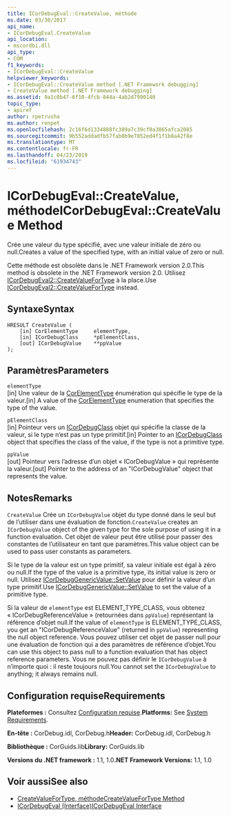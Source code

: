 ```yaml
---
title: ICorDebugEval::CreateValue, méthode
ms.date: 03/30/2017
api_name:
- ICorDebugEval.CreateValue
api_location:
- mscordbi.dll
api_type:
- COM
f1_keywords:
- ICorDebugEval::CreateValue
helpviewer_keywords:
- ICorDebugEval::CreateValue method [.NET Framework debugging]
- CreateValue method [.NET Framework debugging]
ms.assetid: 9a1c0b47-6f10-4fcb-844a-4ab2d7990140
topic_type:
- apiref
author: rpetrusha
ms.author: ronpet
ms.openlocfilehash: 2c16f6d1334888fc389a7c39cf0a3865afca2085
ms.sourcegitcommit: 9b552addadfb57fab0b9e7852ed4f1f1b8a42f8e
ms.translationtype: MT
ms.contentlocale: fr-FR
ms.lasthandoff: 04/23/2019
ms.locfileid: "61934743"
---
```

# <a name="icordebugevalcreatevalue-method"></a><span data-ttu-id="aad92-102">ICorDebugEval::CreateValue, méthode</span><span class="sxs-lookup"><span data-stu-id="aad92-102">ICorDebugEval::CreateValue Method</span></span>
<span data-ttu-id="aad92-103">Crée une valeur du type spécifié, avec une valeur initiale de zéro ou null.</span><span class="sxs-lookup"><span data-stu-id="aad92-103">Creates a value of the specified type, with an initial value of zero or null.</span></span>  
  
 <span data-ttu-id="aad92-104">Cette méthode est obsolète dans le .NET Framework version 2.0.</span><span class="sxs-lookup"><span data-stu-id="aad92-104">This method is obsolete in the .NET Framework version 2.0.</span></span> <span data-ttu-id="aad92-105">Utilisez [ICorDebugEval2::CreateValueForType](../../../../docs/framework/unmanaged-api/debugging/icordebugeval2-createvaluefortype-method.md) à la place.</span><span class="sxs-lookup"><span data-stu-id="aad92-105">Use [ICorDebugEval2::CreateValueForType](../../../../docs/framework/unmanaged-api/debugging/icordebugeval2-createvaluefortype-method.md) instead.</span></span>  
  
## <a name="syntax"></a><span data-ttu-id="aad92-106">Syntaxe</span><span class="sxs-lookup"><span data-stu-id="aad92-106">Syntax</span></span>  
  
```  
HRESULT CreateValue (  
    [in] CorElementType     elementType,  
    [in] ICorDebugClass     *pElementClass,  
    [out] ICorDebugValue    **ppValue  
);  
```  
  
## <a name="parameters"></a><span data-ttu-id="aad92-107">Paramètres</span><span class="sxs-lookup"><span data-stu-id="aad92-107">Parameters</span></span>  
 `elementType`  
 <span data-ttu-id="aad92-108">[in] Une valeur de la [CorElementType](../../../../docs/framework/unmanaged-api/metadata/corelementtype-enumeration.md) énumération qui spécifie le type de la valeur.</span><span class="sxs-lookup"><span data-stu-id="aad92-108">[in] A value of the [CorElementType](../../../../docs/framework/unmanaged-api/metadata/corelementtype-enumeration.md) enumeration that specifies the type of the value.</span></span>  
  
 `pElementClass`  
 <span data-ttu-id="aad92-109">[in] Pointeur vers un [ICorDebugClass](../../../../docs/framework/unmanaged-api/debugging/icordebugclass-interface.md) objet qui spécifie la classe de la valeur, si le type n’est pas un type primitif.</span><span class="sxs-lookup"><span data-stu-id="aad92-109">[in] Pointer to an [ICorDebugClass](../../../../docs/framework/unmanaged-api/debugging/icordebugclass-interface.md) object that specifies the class of the value, if the type is not a primitive type.</span></span>  
  
 `ppValue`  
 <span data-ttu-id="aad92-110">[out] Pointeur vers l’adresse d’un objet « ICorDebugValue » qui représente la valeur.</span><span class="sxs-lookup"><span data-stu-id="aad92-110">[out] Pointer to the address of an "ICorDebugValue" object that represents the value.</span></span>  
  
## <a name="remarks"></a><span data-ttu-id="aad92-111">Notes</span><span class="sxs-lookup"><span data-stu-id="aad92-111">Remarks</span></span>  
 <span data-ttu-id="aad92-112">`CreateValue` Crée un `ICorDebugValue` objet du type donné dans le seul but de l’utiliser dans une évaluation de fonction.</span><span class="sxs-lookup"><span data-stu-id="aad92-112">`CreateValue` creates an `ICorDebugValue` object of the given type for the sole purpose of using it in a function evaluation.</span></span> <span data-ttu-id="aad92-113">Cet objet de valeur peut être utilisé pour passer des constantes de l’utilisateur en tant que paramètres.</span><span class="sxs-lookup"><span data-stu-id="aad92-113">This value object can be used to pass user constants as parameters.</span></span>  
  
 <span data-ttu-id="aad92-114">Si le type de la valeur est un type primitif, sa valeur initiale est égal à zéro ou null.</span><span class="sxs-lookup"><span data-stu-id="aad92-114">If the type of the value is a primitive type, its initial value is zero or null.</span></span> <span data-ttu-id="aad92-115">Utilisez [ICorDebugGenericValue::SetValue](../../../../docs/framework/unmanaged-api/debugging/icordebuggenericvalue-setvalue-method.md) pour définir la valeur d’un type primitif.</span><span class="sxs-lookup"><span data-stu-id="aad92-115">Use [ICorDebugGenericValue::SetValue](../../../../docs/framework/unmanaged-api/debugging/icordebuggenericvalue-setvalue-method.md) to set the value of a primitive type.</span></span>  
  
 <span data-ttu-id="aad92-116">Si la valeur de `elementType` est ELEMENT_TYPE_CLASS, vous obtenez « ICorDebugReferenceValue » (retournées dans `ppValue`) représentant la référence d’objet null.</span><span class="sxs-lookup"><span data-stu-id="aad92-116">If the value of `elementType` is ELEMENT_TYPE_CLASS, you get an "ICorDebugReferenceValue" (returned in `ppValue`) representing the null object reference.</span></span> <span data-ttu-id="aad92-117">Vous pouvez utiliser cet objet de passer null pour une évaluation de fonction qui a des paramètres de référence d’objet.</span><span class="sxs-lookup"><span data-stu-id="aad92-117">You can use this object to pass null to a function evaluation that has object reference parameters.</span></span> <span data-ttu-id="aad92-118">Vous ne pouvez pas définir le `ICorDebugValue` à n’importe quoi : il reste toujours null.</span><span class="sxs-lookup"><span data-stu-id="aad92-118">You cannot set the `ICorDebugValue` to anything; it always remains null.</span></span>  
  
## <a name="requirements"></a><span data-ttu-id="aad92-119">Configuration requise</span><span class="sxs-lookup"><span data-stu-id="aad92-119">Requirements</span></span>  
 <span data-ttu-id="aad92-120">**Plateformes :** Consultez [Configuration requise](../../../../docs/framework/get-started/system-requirements.md).</span><span class="sxs-lookup"><span data-stu-id="aad92-120">**Platforms:** See [System Requirements](../../../../docs/framework/get-started/system-requirements.md).</span></span>  
  
 <span data-ttu-id="aad92-121">**En-tête :** CorDebug.idl, CorDebug.h</span><span class="sxs-lookup"><span data-stu-id="aad92-121">**Header:** CorDebug.idl, CorDebug.h</span></span>  
  
 <span data-ttu-id="aad92-122">**Bibliothèque :** CorGuids.lib</span><span class="sxs-lookup"><span data-stu-id="aad92-122">**Library:** CorGuids.lib</span></span>  
  
 <span data-ttu-id="aad92-123">**Versions du .NET framework :** 1.1, 1.0</span><span class="sxs-lookup"><span data-stu-id="aad92-123">**.NET Framework Versions:** 1.1, 1.0</span></span>  
  
## <a name="see-also"></a><span data-ttu-id="aad92-124">Voir aussi</span><span class="sxs-lookup"><span data-stu-id="aad92-124">See also</span></span>

- [<span data-ttu-id="aad92-125">CreateValueForType, méthode</span><span class="sxs-lookup"><span data-stu-id="aad92-125">CreateValueForType Method</span></span>](../../../../docs/framework/unmanaged-api/debugging/icordebugeval2-createvaluefortype-method.md)
- [<span data-ttu-id="aad92-126">ICorDebugEval (Interface)</span><span class="sxs-lookup"><span data-stu-id="aad92-126">ICorDebugEval Interface</span></span>](icordebugeval-interface.md)
